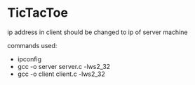# TicTacToe
ip address in client should be changed to ip of server machine 

commands used:
- ipconfig
- gcc -o server server.c -lws2_32
- gcc -o client client.c -lws2_32

